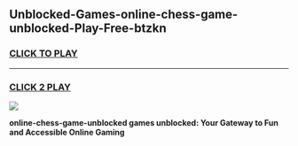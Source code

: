 
## Unblocked-Games-online-chess-game-unblocked-Play-Free-btzkn
<h3>
<a href="https://premium76.site?title=online-chess-game-unblocked&ref=10A">CLICK TO PLAY</a></h3>
<hr>

<h3>
<a href="https://premium76.site?title=online-chess-game-unblocked&ref=10A">CLICK 2 PLAY</a>
  
</h3>

<a href="https://premium76.site?title=online-chess-game-unblocked&ref=10A"><img src="https://clearcache.store/games.png"></a>


**online-chess-game-unblocked games unblocked: Your Gateway to Fun and Accessible Online Gaming**
